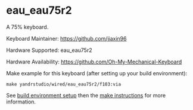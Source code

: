 eau_eau75r2
===

A 75% keyboard.

Keyboard Maintainer: https://github.com/jiaxin96

Hardware Supported: eau_eau75r2  

Hardware Availability: https://github.com/Oh-My-Mechanical-Keyboard 

Make example for this keyboard (after setting up your build environment):

    make yandrstudio/wired/eau_eau75r2/f103:via

See [build environment setup](https://docs.qmk.fm/#/getting_started_build_tools) then the [make instructions](https://docs.qmk.fm/#/getting_started_make_guide) for more information.
